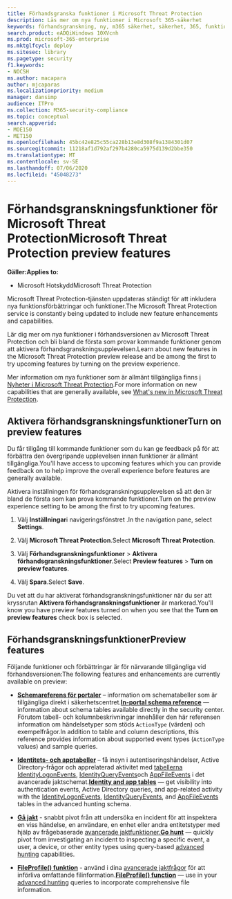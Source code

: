 ```yaml
---
title: Förhandsgranska funktioner i Microsoft Threat Protection
description: Läs mer om nya funktioner i Microsoft 365-säkerhet
keywords: förhandsgranskning, ny, m365 säkerhet, säkerhet, 365, funktioner
search.product: eADQiWindows 10XVcnh
ms.prod: microsoft-365-enterprise
ms.mktglfcycl: deploy
ms.sitesec: library
ms.pagetype: security
f1.keywords:
- NOCSH
ms.author: macapara
author: mjcaparas
ms.localizationpriority: medium
manager: dansimp
audience: ITPro
ms.collection: M365-security-compliance
ms.topic: conceptual
search.appverid:
- MOE150
- MET150
ms.openlocfilehash: 45bc42e825c55ca228b13e8d308f9a1384301d07
ms.sourcegitcommit: 11218af1d792af297b4280ca5975d139d2bbe350
ms.translationtype: MT
ms.contentlocale: sv-SE
ms.lasthandoff: 07/06/2020
ms.locfileid: "45048273"
---
```

# <a name="microsoft-threat-protection-preview-features"></a><span data-ttu-id="6fbbb-104">Förhandsgranskningsfunktioner för Microsoft Threat Protection</span><span class="sxs-lookup"><span data-stu-id="6fbbb-104">Microsoft Threat Protection preview features</span></span>

<span data-ttu-id="6fbbb-105">**Gäller:**</span><span class="sxs-lookup"><span data-stu-id="6fbbb-105">**Applies to:**</span></span>
- <span data-ttu-id="6fbbb-106">Microsoft Hotskydd</span><span class="sxs-lookup"><span data-stu-id="6fbbb-106">Microsoft Threat Protection</span></span>


<span data-ttu-id="6fbbb-107">Microsoft Threat Protection-tjänsten uppdateras ständigt för att inkludera nya funktionsförbättringar och funktioner.</span><span class="sxs-lookup"><span data-stu-id="6fbbb-107">The Microsoft Threat Protection service is constantly being updated to include new feature enhancements and capabilities.</span></span>

<span data-ttu-id="6fbbb-108">Lär dig mer om nya funktioner i förhandsversionen av Microsoft Threat Protection och bli bland de första som provar kommande funktioner genom att aktivera förhandsgranskningsupplevelsen.</span><span class="sxs-lookup"><span data-stu-id="6fbbb-108">Learn about new features in the Microsoft Threat Protection preview release and be among the first to try upcoming features by turning on the preview experience.</span></span>

<span data-ttu-id="6fbbb-109">Mer information om nya funktioner som är allmänt tillgängliga finns [i Nyheter i Microsoft Threat Protection](whats-new.md).</span><span class="sxs-lookup"><span data-stu-id="6fbbb-109">For more information on new capabilities that are generally available, see [What's new in Microsoft Threat Protection](whats-new.md).</span></span>

## <a name="turn-on-preview-features"></a><span data-ttu-id="6fbbb-110">Aktivera förhandsgranskningsfunktioner</span><span class="sxs-lookup"><span data-stu-id="6fbbb-110">Turn on preview features</span></span>
<span data-ttu-id="6fbbb-111">Du får tillgång till kommande funktioner som du kan ge feedback på för att förbättra den övergripande upplevelsen innan funktioner är allmänt tillgängliga.</span><span class="sxs-lookup"><span data-stu-id="6fbbb-111">You'll have access to upcoming features which you can provide feedback on to help improve the overall experience before features are generally available.</span></span>

<span data-ttu-id="6fbbb-112">Aktivera inställningen för förhandsgranskningsupplevelsen så att den är bland de första som kan prova kommande funktioner.</span><span class="sxs-lookup"><span data-stu-id="6fbbb-112">Turn on the preview experience setting to be among the first to try upcoming features.</span></span>

1. <span data-ttu-id="6fbbb-113">Välj **Inställningar**i navigeringsfönstret .</span><span class="sxs-lookup"><span data-stu-id="6fbbb-113">In the navigation pane, select **Settings**.</span></span>

2. <span data-ttu-id="6fbbb-114">Välj **Microsoft Threat Protection**.</span><span class="sxs-lookup"><span data-stu-id="6fbbb-114">Select **Microsoft Threat Protection**.</span></span>


3. <span data-ttu-id="6fbbb-115">Välj **Förhandsgranskningsfunktioner**  >  **Aktivera förhandsgranskningsfunktioner**.</span><span class="sxs-lookup"><span data-stu-id="6fbbb-115">Select **Preview features** > **Turn on preview features**.</span></span> 

3. <span data-ttu-id="6fbbb-116">Välj **Spara**.</span><span class="sxs-lookup"><span data-stu-id="6fbbb-116">Select **Save**.</span></span>

<span data-ttu-id="6fbbb-117">Du vet att du har aktiverat förhandsgranskningsfunktioner när du ser att kryssrutan **Aktivera förhandsgranskningsfunktioner** är markerad.</span><span class="sxs-lookup"><span data-stu-id="6fbbb-117">You'll know you have preview features turned on when you see that the **Turn on preview features** check box is selected.</span></span> 

## <a name="preview-features"></a><span data-ttu-id="6fbbb-118">Förhandsgranskningsfunktioner</span><span class="sxs-lookup"><span data-stu-id="6fbbb-118">Preview features</span></span>
<span data-ttu-id="6fbbb-119">Följande funktioner och förbättringar är för närvarande tillgängliga vid förhandsversionen:</span><span class="sxs-lookup"><span data-stu-id="6fbbb-119">The following features and enhancements are currently available on preview:</span></span>

- <span data-ttu-id="6fbbb-120">**[Schemareferens för portaler](advanced-hunting-schema-tables.md#get-schema-information-in-the-security-center)** – information om schematabeller som är tillgängliga direkt i säkerhetscentret.</span><span class="sxs-lookup"><span data-stu-id="6fbbb-120">**[In-portal schema reference](advanced-hunting-schema-tables.md#get-schema-information-in-the-security-center)** — information about schema tables available directly in the security center.</span></span> <span data-ttu-id="6fbbb-121">Förutom tabell- och kolumnbeskrivningar innehåller den här referensen information om händelsetyper som stöds `ActionType` (värden) och exempelfrågor.</span><span class="sxs-lookup"><span data-stu-id="6fbbb-121">In addition to table and column descriptions, this reference provides information about supported event types (`ActionType` values) and sample queries.</span></span>  

- <span data-ttu-id="6fbbb-122">**[Identitets- och apptabeller](advanced-hunting-schema-tables.md)** – få insyn i autentiseringshändelser, Active Directory-frågor och apprelaterad aktivitet med [tabellerna IdentityLogonEvents,](advanced-hunting-identitylogonevents-table.md) [IdentityQueryEvents](advanced-hunting-identityqueryevents-table.md)och [AppFileEvents](advanced-hunting-appfileevents-table.md) i det avancerade jaktschemat.</span><span class="sxs-lookup"><span data-stu-id="6fbbb-122">**[Identity and app tables](advanced-hunting-schema-tables.md)** — get visibility into authentication events, Active Directory queries, and app-related activity with the [IdentityLogonEvents](advanced-hunting-identitylogonevents-table.md), [IdentityQueryEvents](advanced-hunting-identityqueryevents-table.md), and [AppFileEvents](advanced-hunting-appfileevents-table.md) tables in the advanced hunting schema.</span></span>

- <span data-ttu-id="6fbbb-123">**[Gå jakt](advanced-hunting-go-hunt.md)** - snabbt pivot från att undersöka en incident för att inspektera en viss händelse, en användare, en enhet eller andra entitetstyper med hjälp av frågebaserade [avancerade jaktfunktioner.](advanced-hunting-overview.md)</span><span class="sxs-lookup"><span data-stu-id="6fbbb-123">**[Go hunt](advanced-hunting-go-hunt.md)** — quickly pivot from investigating an incident to inspecting a specific event, a user, a device, or other entity types using query-based [advanced hunting](advanced-hunting-overview.md) capabilities.</span></span>

- <span data-ttu-id="6fbbb-124">**[FileProfile() funktion](advanced-hunting-fileprofile-function.md)** - använd i dina [avancerade jaktfrågor](advanced-hunting-overview.md) för att införliva omfattande filinformation.</span><span class="sxs-lookup"><span data-stu-id="6fbbb-124">**[FileProfile() function](advanced-hunting-fileprofile-function.md)** — use in your [advanced hunting](advanced-hunting-overview.md) queries to incorporate comprehensive file information.</span></span>
